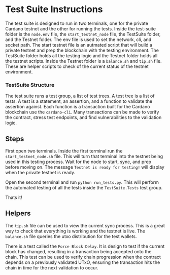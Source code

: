 # Test Suite Instructions

The test suite is designed to run in two terminals, one for the private Cardano testnet and the other for running the tests. Inside the test-suite folder is the `node.env` file, the `start_testnet_node` file,  the TestSuite folder, and the Testnet folder. The env file is used to set the network, cli, and socket path. The start testnet file is an autmated script that will build a private testnet and prep the blockchain with the testing environment. The TestSuite folder holds all the testing logic and the Testnet folder holds all the testnet scripts. Inside the Testnet folder is a `balance.sh` and `tip.sh` file. These are helper scripts to check of the current status of the testnet environment.

### TestSuite Structure

The test suite runs a test group, a list of test trees. A test tree is a list of tests. A test is a statement, an assertion, and a function to validate the assertion against. Each function is a transaction built for the Cardano blockchain use the `cardano-cli`. Many transactions can be made to verify the contract, stress test endpoints, and find vulnerabilities to the validation logic.

## Steps

First open two terminals. Inside the first terminal run the `start_testnet_node.sh` file. This will turn that terminal into the testnet being used in this testing process. Wait for the node to start, sync, and prep before moving on. The message `Testnet is ready for testing!` will display when the private testnet is ready.

Open the second terminal and run `python run_tests.py`. This will perform the automated testing of all the tests inside the `TestSuite.Tests` test group.

Thats it!

## Helpers

The `tip.sh` file can be used to view the current sync process. This is a great way to check that everything is working and the testnet is live. The `balance.sh` file queries the utxo distribution for the test wallets. 

There is a test called the `Force Block Delay`. It is design to test if the current block has changed, resulting in a transaction being accepted onto the chain. This test can be used to verify chain progression when the contract depends on a previously validated UTxO, ensuring the transaction hits the chain in time for the next validation to occur.


